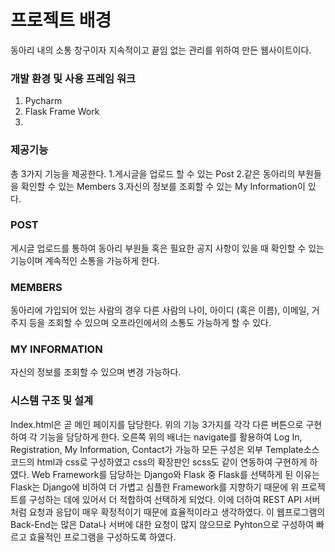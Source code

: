 # 프로젝트 배경
동아리 내의 소통 창구이자 지속적이고 끝임 없는 관리를 위하여 만든 웹사이트이다.

### 개발 환경 및 사용 프레임 워크
1. Pycharm
2. Flask Frame Work
3. 

### 제공기능
총 3가지 기능을 제공한다. 
1.게시글을 업로드 할 수 있는 Post
2.같은 동아리의 부원들을 확인할 수 있는 Members
3.자신의 정보를 조회할 수 있는 My Information이 있다.
 
### POST
게시글 업로드를 통하여 동아리 부원들 혹은 필요한 공지 사항이 있을 때 확인할 수 있는 기능이며 계속적인 소통을 가능하게 한다.

### MEMBERS
동아리에 가입되어 있는 사람의 경우 다른 사람의 나이, 아이디 (혹은 이름), 이메일, 거주지 등을 조회할 수 있으며 오프라인에서의 소통도 가능하게 할 수 있다.

### MY INFORMATION
자신의 정보를 조회할 수 있으며 변경 가능하다.

### 시스템 구조 및 설계
Index.html은 곧 메인 페이지를 담당한다. 
위의 기능 3가지를 각각 다른 버튼으로 구현하여 각 기능을 담당하게 한다. 
오른쪽 위의 배너는 navigate를 활용하여 Log In, Registration, My Information, Contact가 가능하
모든 구성은 외부 Template소스코드의 html과 css로 구성하였고 css의 확장판인 scss도 같이 연동하여 구현하게 하였다. 
Web Framework를 담당하는 Django와 Flask 중 Flask를 선택하게 된 이유는 Flask는 Django에 비하여 더 가볍고 심플한 Framework를 지향하기 때문에 
위 프로젝트를 구성하는 데에 있어서 더 적합하여 선택하게 되었다. 이에 더하여 REST API 서버처럼 요청과 응답이 매우 확정적이기 때문에 효율적이라고 생각하였다.
이 웹프로그램의 Back-End는 많은 Data나 서버에 대한 요청이 많지 않으므로 Pyhton으로 구성하여 빠르고 효율적인 프로그램을 구성하도록 하였다.

